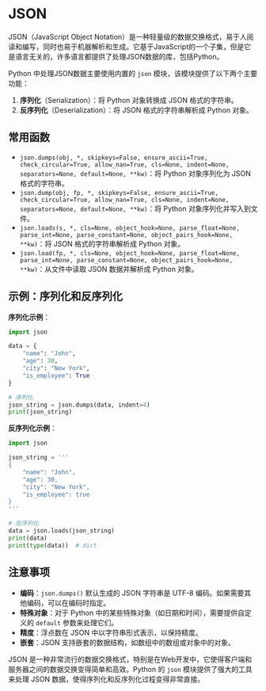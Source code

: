 # JSON

JSON（JavaScript Object Notation）是一种轻量级的数据交换格式，易于人阅读和编写，同时也易于机器解析和生成。它基于JavaScript的一个子集，但是它是语言无关的，许多语言都提供了处理JSON数据的库，包括Python。

Python 中处理JSON数据主要使用内置的 `json` 模块，该模块提供了以下两个主要功能：

1. **序列化**（Serialization）：将 Python 对象转换成 JSON 格式的字符串。
2. **反序列化**（Deserialization）：将 JSON 格式的字符串解析成 Python 对象。

## 常用函数

- `json.dumps(obj, *, skipkeys=False, ensure_ascii=True, check_circular=True, allow_nan=True, cls=None, indent=None, separators=None, default=None, **kw)`：将 Python 对象序列化为 JSON 格式的字符串。
- `json.dump(obj, fp, *, skipkeys=False, ensure_ascii=True, check_circular=True, allow_nan=True, cls=None, indent=None, separators=None, default=None, **kw)`：将 Python 对象序列化并写入到文件。
- `json.loads(s, *, cls=None, object_hook=None, parse_float=None, parse_int=None, parse_constant=None, object_pairs_hook=None, **kw)`：将 JSON 格式的字符串解析成 Python 对象。
- `json.load(fp, *, cls=None, object_hook=None, parse_float=None, parse_int=None, parse_constant=None, object_pairs_hook=None, **kw)`：从文件中读取 JSON 数据并解析成 Python 对象。

## 示例：序列化和反序列化

**序列化示例**：

```python
import json

data = {
    "name": "John",
    "age": 30,
    "city": "New York",
    "is_employee": True
}

# 序列化
json_string = json.dumps(data, indent=4)
print(json_string)
```

**反序列化示例**：

```python
import json

json_string = '''
{
    "name": "John",
    "age": 30,
    "city": "New York",
    "is_employee": true
}
'''

# 反序列化
data = json.loads(json_string)
print(data)
print(type(data))  # dict
```

## 注意事项

- **编码**：`json.dumps()` 默认生成的 JSON 字符串是 UTF-8 编码。如果需要其他编码，可以在编码时指定。
- **特殊对象**：对于 Python 中的某些特殊对象（如日期和时间），需要提供自定义的 `default` 参数来处理它们。
- **精度**：浮点数在 JSON 中以字符串形式表示，以保持精度。
- **嵌套**：JSON 支持嵌套的数据结构，如数组中的数组或对象中的对象。

JSON 是一种非常流行的数据交换格式，特别是在Web开发中，它使得客户端和服务器之间的数据交换变得简单和高效。Python 的 `json` 模块提供了强大的工具来处理 JSON 数据，使得序列化和反序列化过程变得非常直接。
